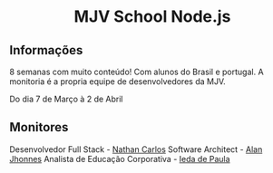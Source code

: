 <h1 align="center">MJV School Node.js</h1>

## Informações

8 semanas com muito conteúdo!
Com alunos do Brasil e portugal. A monitoria é a propria equipe de desenvolvedores da MJV.

Do dia 7 de Março à 2 de Abril

## Monitores

Desenvolvedor Full Stack - [Nathan Carlos](https://www.linkedin.com/in/nathan-carlos-s-a76075146/)
Software Architect - [Alan Jhonnes](https://www.linkedin.com/in/alan-jhonnes-a9299420/)
Analista de Educação Corporativa - [Ieda de Paula](https://www.linkedin.com/in/iedadepaula/)
